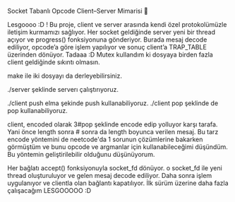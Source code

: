 Socket Tabanlı Opcode Client–Server Mimarisi 🎉

Lesgoooo :D !  Bu proje, client ve server arasında kendi özel protokolümüzle iletişim kurmamızı sağlıyor. Her socket geldiğinde server yeni bir thread açıyor ve progress() fonksiyonuna gönderiyor. Burada mesaj decode ediliyor, opcode’a göre işlem yapılıyor ve sonuç client’a TRAP_TABLE üzerinden dönüyor. Tadaaa :D Mutex kullandım ki dosyaya birden fazla client geldiğinde sıkıntı olmasın. 

make ile iki dosyayı da derleyebilirsiniz. 

./server  şeklinde serverı çalıştırıyoruz.

./client push elma 
şekinde push kullanabiliyoruz.
./client pop 
şeklinde de pop kullanabiliyoruz.

client, encoded olarak 3#pop şeklinde encode edip yolluyor karşı tarafa. Yani önce length sonra # sonra da length boyunca verilen mesaj. Bu tarz encode yöntemini de neetcode'da 1 sorunun çözümlerine bakarken görmüştüm ve bunu opcode ve argmanlar için kullanabileceğimi düşündüm. Bu yöntemin geliştirilebilir olduğunu düşünüyorum.


Her bağlatı accept() fonksiyonuyla socket_fd dönüyor. o socket_fd ile yeni thread oluşturuluyor ve gelen mesaj decode ediliyor. Daha sonra işlem uygulanıyor ve clientla olan bağlantı kapatılıyor.  İlk sürüm üzerine daha fazla çalışacağım 
LESGOOOOO :D
